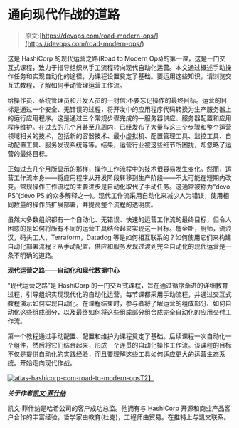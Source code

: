 # 通向现代作战的道路

> 原文:[https://devops.com/road-modern-ops/](https://devops.com/road-modern-ops/)

这是 HashiCorp 的现代运营之路(Road to Modern Ops)的第一课，这是一门交互式课程，致力于指导组织从手工流程转向现代自动化运营。本文通过概述手动操作任务和实现自动化的途径，为课程设置奠定了基础。要运用这些知识，请浏览交互式教程，了解如何手动管理运营工作流。

给操作员、系统管理员和开发人员的一封信:不要忘记操作的最终目标。运营的目标是通过一个安全、无错误的过程，将开发中的应用程序代码转换为生产服务器上的运行应用程序。这是通过三个常规步骤完成的—服务器供应、服务器配置和应用程序维护。在过去的几个月甚至几周内，已经发布了大量与这三个步骤和整个运营领域相关的技术，包括新的容器技术、最小虚拟机、配置管理工具、监控工具、自动配置工具、服务发现系统等等。结果，运营行业被这些细节所困扰，却忽略了运营的最终目标。

正如过去几个月所显示的那样，操作工作流程中的技术很容易发生变化。然而，运营工作流本身——将应用程序从开发阶段转移到生产阶段——不太可能在短期内改变。常规操作工作流程的主要进步是自动化取代了手动任务。这通常被称为“devo PS”(devo PS 的众多解释之一)。现代工作流采用自动化来减少人为错误，使用相同数量的操作员扩展部署，并提高整个流程的透明度。

虽然大多数组织都有一个自动化、无错误、快速的运营工作流的最终目标，但令人困惑的是如何将所有不同的运营工具结合起来实现这一目标。詹金斯，厨师，流浪汉，码头工人，Terraform，Datadog 等是如何相互联系的？如何使用它们来构建自动化部署流程？从手动配置、供应和服务发现过渡到完全自动化的现代运营是一条不明确的道路。

**现代运营之路——自动化和现代数据中心**

“现代运营之路”是 HashiCorp 的一门交互式课程，旨在通过循序渐进的详细教育过程，引导组织实现现代化的自动化运营。每节课都采用手动流程，并通过交互式教程演示如何实现自动化。在课程结束时，参与者将了解运营的组成部分、如何自动化这些组成部分，以及最终如何将这些组成部分组合成完全自动化的应用交付工作流。

第一个教程通过手动配置、配置和维护为课程奠定了基础。后续课程一次自动化一个组件，然后将它们结合起来，形成一个连贯的自动化操作工作流。该课程的目标不仅是提供自动化的实践经验，而且要理解这些工具如何适应更大的运营生态系统。开始走向现代作战。

[![atlas-hashicorp-com-road-to-modern-ops](../Images/8b2c76988ca49da68479b55978d0ef93.png)T2】](https://devops.com/wp-content/uploads/2015/08/atlas-hashicorp-com-road-to-modern-ops1.png)

***关于作者[凯文·菲什纳](https://www.hashicorp.com)***

凯文·菲什纳是哈希公司的客户成功总监。他拥有与 HashiCorp 开源和商业产品客户合作的丰富经验。哲学家由教育(杜克)，工程师由贸易。在推特上与凯文联系。